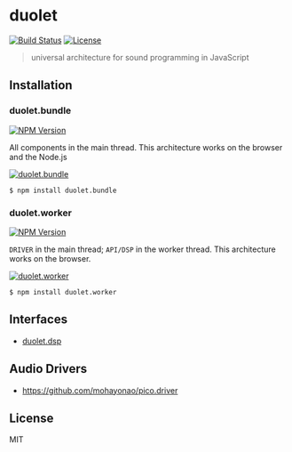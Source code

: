 # duolet
[![Build Status](http://img.shields.io/travis/mohayonao/duolet.svg?style=flat-square)](https://travis-ci.org/mohayonao/duolet)
[![License](http://img.shields.io/badge/license-MIT-brightgreen.svg?style=flat-square)](http://mohayonao.mit-license.org/)

> universal architecture for sound programming in JavaScript

## Installation

### duolet.bundle
[![NPM Version](http://img.shields.io/npm/v/duolet.bundle.svg?style=flat-square)](https://www.npmjs.org/package/duolet.bundle)

All components in the main thread. This architecture works on the browser and the Node.js

[![duolet.bundle](https://raw.githubusercontent.com/wiki/mohayonao/duolet/images/duolet.bundle.png)](https://github.com/mohayonao/duolet/tree/master/duolet.bundle)

```
$ npm install duolet.bundle
```

### duolet.worker
[![NPM Version](http://img.shields.io/npm/v/duolet.worker.svg?style=flat-square)](https://www.npmjs.org/package/duolet.worker)

`DRIVER` in the main thread; `API/DSP` in the worker thread. This architecture works on the browser.

[![duolet.worker](https://raw.githubusercontent.com/wiki/mohayonao/duolet/images/duolet.worker.png)](https://github.com/mohayonao/duolet/tree/master/duolet.worker)

```
$ npm install duolet.worker
```

## Interfaces

- [duolet.dsp](https://github.com/mohayonao/duolet/tree/master/duolet.dsp)

## Audio Drivers

- https://github.com/mohayonao/pico.driver

## License

MIT
